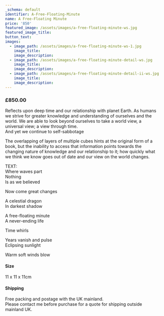 ```yaml
---
_schema: default
identifier: A-Free-Floating-Minute
name: A Free-Floating Minute
price: '850'
featured_image: /assets/images/a-free-floating-minute-ws.jpg
featured_image_title:
button_text:
images:
  - image_path: /assets/images/a-free-floating-minute-ws-1.jpg
    image_title:
    image_description:
  - image_path: /assets/images/a-free-floating-minute-detail-ws.jpg
    image_title:
    image_description:
  - image_path: /assets/images/a-free-floating-minute-detail-ii-ws.jpg
    image_title:
    image_description:
---
```

### £850.00

Reflects upon deep time and our relationship with planet Earth. As humans we strive for greater knowledge and understanding of ourselves and the world. We are able to look beyond ourselves to take a world view, a universal view; a view through time.<br>And yet we continue to self-sabbotage

The overlapping of layers of multiple cubes hints at the original form of a book, but the inability to access that information points towards the changing nature of knowledge and our relationship to it; how quickly what we think we know goes out of date and our view on the world changes.

TEXT:<br>Where waves part<br>Nothing<br>Is as we believed

Now come great changes

A celestial dragon<br>In darkest shadow

A free-floating minute<br>A never-ending life

Time whirls

Years vanish and pulse<br>Eclipsing sunlight

Warm soft winds blow

#### Size

11 x 11 x 11cm

#### Shipping

Free packing and postage with the UK mainland.<br>Please contact me before purchase for a quote for shipping outside mainland UK.